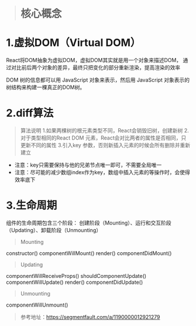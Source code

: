 > # 核心概念 

# 1.虚拟DOM（Virtual DOM）

React将DOM抽象为虚拟DOM，虚拟DOM其实就是用一个对象来描述DOM，
通过对比前后两个对象的差异，最终只把变化的部分重新渲染，提高渲染的效率

 DOM 树的信息都可以用 JavaScript 对象来表示，然后用 JavaScript 对象表示的树结构来构建一棵真正的DOM树。
 
# 2.diff算法

> 算法说明
 1.如果两棵树的根元素类型不同，React会销毁旧树，创建新树
 2.对于类型相同的React DOM 元素，React会对比两者的属性是否相同，只更新不同的属性
 3.引入key 参数，否则新插入元素的时候会所有删除并重新建立

* 注意：key只需要保持与他的兄弟节点唯一即可，不需要全局唯一
* 注意：尽可能的减少数组index作为key，数组中插入元素的等操作时，会使得效率底下


# 3.生命周期

组件的生命周期包含三个阶段：
      创建阶段（Mounting）、运行和交互阶段（Updating）、卸载阶段（Unmounting）

> Mounting

constructor() 
componentWillMount() 
render() 
componentDidMount()

> Updating

componentWillReceiveProps() 
shouldComponentUpdate() 
componentWillUpdate() 
render() 
componentDidUpdate()

> Unmounting

componentWillUnmount()

> 参考地址：https://segmentfault.com/a/1190000012921279



